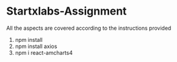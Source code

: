 # Startxlabs-Assignment
All the aspects are covered according to the instructions provided 


1. npm install
2. npm install axios
3. npm i react-amcharts4
